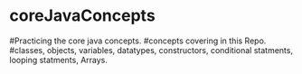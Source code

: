 # coreJavaConcepts
#Practicing the core java concepts.
#concepts covering in this Repo. 
#classes, objects, variables, datatypes, constructors, conditional statments, looping statments, Arrays.
